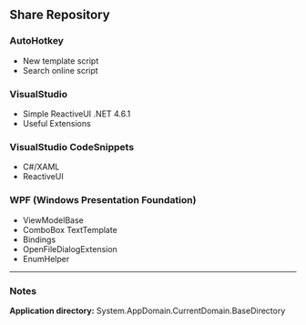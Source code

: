 ## Share Repository 
### AutoHotkey
- New template script
- Search online script
### VisualStudio
- Simple ReactiveUI .NET 4.6.1
- Useful Extensions
### VisualStudio CodeSnippets
- C#/XAML
- ReactiveUI
### WPF (Windows Presentation Foundation)
- ViewModelBase
- ComboBox TextTemplate
- Bindings
- OpenFileDialogExtension
- EnumHelper
___
### Notes
**Application directory:** System.AppDomain.CurrentDomain.BaseDirectory

